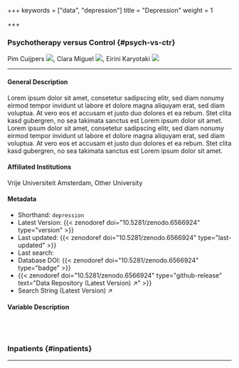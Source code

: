 +++
keywords = ["data", "depression"]
title = "Depression"
weight = 1

+++
### Psychotherapy versus Control {#psych-vs-ctr}

Pim Cuijpers <a target="_blank" href="https://orcid.org/xxxx-xxxx-xxxx-xxxx"><img style="display: inline-block !important" src="https://info.orcid.org/wp-content/uploads/2019/11/orcid_16x16.png"/></a>,
Clara Miguel <a target="_blank" href="https://orcid.org/xxxx-xxxx-xxxx-xxxx"><img style="display: inline-block !important" src="https://info.orcid.org/wp-content/uploads/2019/11/orcid_16x16.png"/></a>,
Eirini Karyotaki <a target="_blank" href="https://orcid.org/xxxx-xxxx-xxxx-xxxx"><img style="display: inline-block !important" src="https://info.orcid.org/wp-content/uploads/2019/11/orcid_16x16.png"/></a>

***

#### General Description

Lorem ipsum dolor sit amet, consetetur sadipscing elitr, sed diam nonumy eirmod tempor invidunt ut labore et dolore magna aliquyam erat, sed diam voluptua. At vero eos et accusam et justo duo dolores et ea rebum. Stet clita kasd gubergren, no sea takimata sanctus est Lorem ipsum dolor sit amet. Lorem ipsum dolor sit amet, consetetur sadipscing elitr, sed diam nonumy eirmod tempor invidunt ut labore et dolore magna aliquyam erat, sed diam voluptua. At vero eos et accusam et justo duo dolores et ea rebum. Stet clita kasd gubergren, no sea takimata sanctus est Lorem ipsum dolor sit amet.

#### Affiliated Institutions

Vrije Universiteit Amsterdam, Other University

#### Metadata

* Shorthand: `depression`
* Latest Version: {{< zenodoref doi="10.5281/zenodo.6566924" type="version" >}}
* Last updated: {{< zenodoref doi="10.5281/zenodo.6566924" type="last-updated" >}}
* Last search:
* Database DOI: {{< zenodoref doi="10.5281/zenodo.6566924" type="badge" >}}
* {{< zenodoref doi="10.5281/zenodo.6566924" type="github-release" text="Data Repository (Latest Version) ↗" >}}
* Search String (Latest Version) ↗

#### Variable Description

<br></br>

### Inpatients {#inpatients}

***